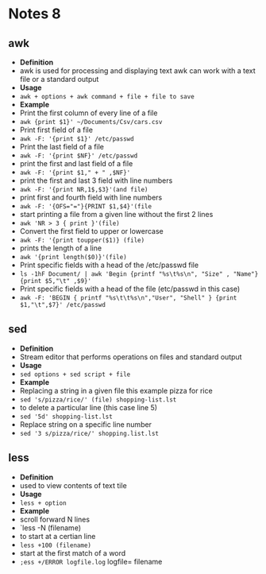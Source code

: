 # Notes 8

## awk
* **Definition**
* awk is used for processing and displaying text awk can work with a text file or a standard output
* **Usage**
* `awk + options + awk command + file + file to save`
* **Example**
* Print the first column of every line of a file
* `awk {print $1}' ~/Documents/Csv/cars.csv`
* Print first field of a file
* `awk -F: '{print $1}' /etc/passwd`
* Print the last field of a file
* `awk -F: '{print $NF}' /etc/passwd`
* print the first and last field of a file
* `awk -F: '{print $1," + " ,$NF}' `
* print the first and last 3 field with line numbers
* `awk -F: '{print NR,1$,$3}'(and file)`
* print first and fourth field with line numbers 
* `awk -F: '{OFS="="}{PRINT $1,$4}'(file`
* start printing a file from a given line without the first 2 lines
* `awk 'NR > 3 { print }'(file)`
* Convert the first field to upper or lowercase
* `awk -F: '{print toupper($1)} (file)`
* prints the length of a line
* `awk '{print length($0)}'(file)`
* Print specific fields with a head of the /etc/passwd file 
* `ls -1hF Document/ | awk 'Begin {printf "%s\t%s\n", "Size" , "Name"} {print $5,"\t" ,$9}'`
* Print specific fields with a head of the file (etc/passwd in this case)
* `awk -F: 'BEGIN { printf "%s\t\t%s\n","User", "Shell" } {print $1,"\t",$7}' /etc/passwd`
  
## sed
* **Definition**
* Stream editor that performs operations on files and standard output
* **Usage**
* `sed options + sed script + file`
* **Example**
* Replacing a string in a given file this example pizza for rice
* `sed 's/pizza/rice/' (file) shopping-list.lst`
* to delete a particular line (this case line 5)
* `sed '5d' shopping-list.lst`
* Replace string on a specific line number 
* `sed '3 s/pizza/rice/' shopping.list.lst`
  
## less
* **Definition**
* used to view contents of text tile 
* **Usage**
* `less + option `
* **Example**
* scroll forward N lines 
* `less -N (filename)
* to start at a certian line 
* `less +100 (filename)`
* start at the first match of a word
* `;ess +/ERROR logfile.log` logfile= filename